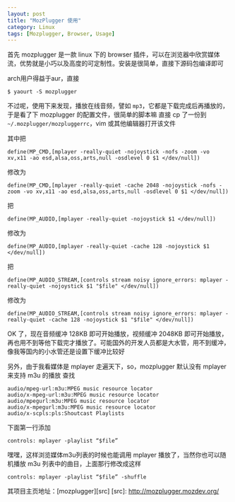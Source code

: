 ```yaml
---
layout: post
title: "MozPlugger 使用"
category: Linux
tags: [Mozplugger, Browser, Usage]
---
```


首先 mozplugger 是一款 linux 下的 browser 插件，可以在浏览器中欣赏媒体流，优势就是小巧以及高度的可定制性。安装是很简单，直接下源码包编译即可

arch用户得益于aur，直接

    $ yaourt -S mozplugger

<!-- more -->
不过呢，使用下来发现，播放在线音频，譬如 `mp3`，它都是下载完成后再播放的，于是看了下 mozplugger 的配置文件，很简单的脚本嘛
直接 cp 了一份到 `~/.mozplugger/mozpluggerrc`，vim 或其他编辑器打开该文件

其中把

    define(MP_CMD,[mplayer -really-quiet -nojoystick -nofs -zoom -vo xv,x11 -ao esd,alsa,oss,arts,null -osdlevel 0 $1 </dev/null])

修改为

    define(MP_CMD,[mplayer -really-quiet -cache 2048 -nojoystick -nofs -zoom -vo xv,x11 -ao esd,alsa,oss,arts,null -osdlevel 0 $1 </dev/null])

把

    define(MP_AUDIO,[mplayer -really-quiet -nojoystick $1 </dev/null])

修改为

    define(MP_AUDIO,[mplayer -really-quiet -cache 128 -nojoystick $1 </dev/null])

把

    define(MP_AUDIO_STREAM,[controls stream noisy ignore_errors: mplayer -really-quiet -nojoystick $1 "$file" </dev/null])

修改为

    define(MP_AUDIO_STREAM,[controls stream noisy ignore_errors: mplayer -really-quiet -cache 128 -nojoystick $1 "$file" </dev/null])

OK 了，现在音频缓冲 128KB 即可开始播放，视频缓冲 2048KB 即可开始播放，再也用不到等他下载完才播放了。可能国外的开发人员都是大水管，用不到缓冲，像我等国内的小水管还是设置下缓冲比较好

另外，由于我看媒体是 mplayer 走遍天下，so，mozplugger 默认没有 mplayer 来支持 m3u 的播放
查找

    audio/mpeg-url:m3u:MPEG music resource locator
    audio/x-mpeg-url:m3u:MPEG music resource locator
    audio/mpegurl:m3u:MPEG music resource locator
    audio/x-mpegurl:m3u:MPEG music resource locator
    audio/x-scpls:pls:Shoutcast Playlists

下面第一行添加

    controls: mplayer -playlist “$file”

嘿嘿，这样浏览媒体m3u列表的时候也能调用 mplayer 播放了，当然你也可以随机播放 m3u 列表中的曲目，上面那行修改成这样

    controls: mplayer -playlist “$file” -shuffle

其项目主页地址：[mozplugger][src]
[src]: http://mozplugger.mozdev.org/
